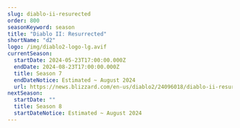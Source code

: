 ```yaml
---
slug: diablo-ii-resurected
order: 800
seasonKeyword: season
title: "Diablo II: Resurrected"
shortName: "d2"
logo: /img/diablo2-logo-lg.avif
currentSeason:
  startDate: 2024-05-23T17:00:00.000Z
  endDate: 2024-08-23T17:00:00.000Z
  title: Season 7
  endDateNotice: Estimated ~ August 2024
  url: https://news.blizzard.com/en-us/diablo2/24096018/diablo-ii-resurrected-ladder-season-7-now-live
nextSeason:
  startDate: ""
  title: Season 8
  startDateNotice: Estimated ~ August 2024
---
```

